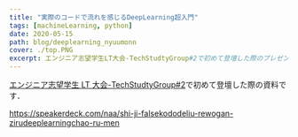 ```yaml
---
title: "実際のコードで流れを感じるDeepLearning超入門"
tags: [machineLearning, python]
date: 2020-05-15
path: blog/deeplearning_nyuumonn
cover: ./top.PNG
excerpt: エンジニア志望学生LT大会-TechStudtyGroup#2で初めて登壇した際のプレゼン資料です．
---
```


[エンジニア志望学生 LT 大会-TechStudtyGroup#2](https://tech-study-group.connpass.com/event/174486/)で初めて登壇した際の資料です．

https://speakerdeck.com/naa/shi-ji-falsekododeliu-rewogan-zirudeeplearningchao-ru-men
